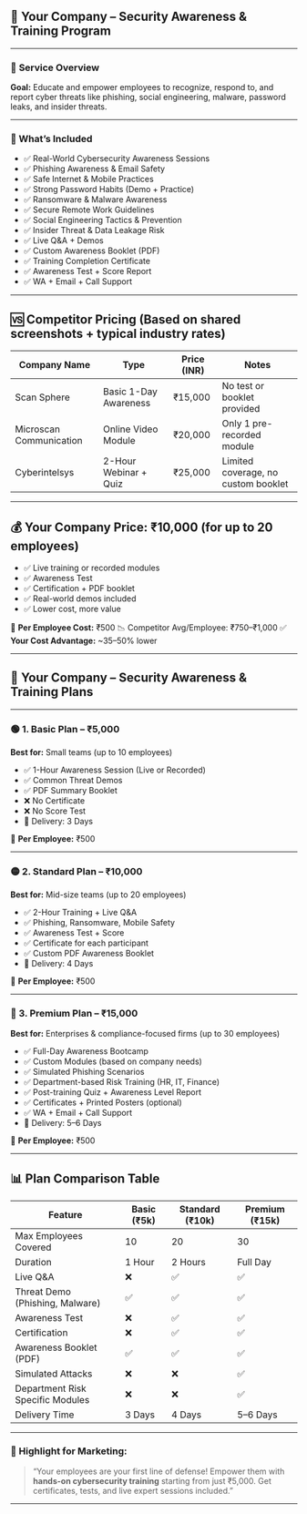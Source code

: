 ## 🧠 **Your Company – Security Awareness & Training Program**

---

### 📌 **Service Overview**

**Goal:** Educate and empower employees to recognize, respond to, and report cyber threats like phishing, social engineering, malware, password leaks, and insider threats.

---

### 🧾 What’s Included

* ✅ Real-World Cybersecurity Awareness Sessions
* ✅ Phishing Awareness & Email Safety
* ✅ Safe Internet & Mobile Practices
* ✅ Strong Password Habits (Demo + Practice)
* ✅ Ransomware & Malware Awareness
* ✅ Secure Remote Work Guidelines
* ✅ Social Engineering Tactics & Prevention
* ✅ Insider Threat & Data Leakage Risk
* ✅ Live Q\&A + Demos
* ✅ Custom Awareness Booklet (PDF)
* ✅ Training Completion Certificate
* ✅ Awareness Test + Score Report
* ✅ WA + Email + Call Support

---

## 🆚 Competitor Pricing (Based on shared screenshots + typical industry rates)

| Company Name            | Type                  | Price (INR) | Notes                               |
| ----------------------- | --------------------- | ----------- | ----------------------------------- |
| Scan Sphere             | Basic 1-Day Awareness | ₹15,000     | No test or booklet provided         |
| Microscan Communication | Online Video Module   | ₹20,000     | Only 1 pre-recorded module          |
| Cyberintelsys           | 2-Hour Webinar + Quiz | ₹25,000     | Limited coverage, no custom booklet |

---

## 💰 **Your Company Price: ₹10,000 (for up to 20 employees)**

* ✅ Live training or recorded modules
* ✅ Awareness Test
* ✅ Certification + PDF booklet
* ✅ Real-world demos included
* ✅ Lower cost, more value

🧾 **Per Employee Cost:** ₹500
📉 Competitor Avg/Employee: ₹750–₹1,000
✅ **Your Cost Advantage:** \~35–50% lower

---

## 💼 Your Company – **Security Awareness & Training Plans**

---

### 🟢 1. Basic Plan – ₹5,000

**Best for:** Small teams (up to 10 employees)

* ✅ 1-Hour Awareness Session (Live or Recorded)
* ✅ Common Threat Demos
* ✅ PDF Summary Booklet
* ❌ No Certificate
* ❌ No Score Test
* 📅 Delivery: 3 Days

🧾 **Per Employee:** ₹500

---

### 🟡 2. Standard Plan – ₹10,000

**Best for:** Mid-size teams (up to 20 employees)

* ✅ 2-Hour Training + Live Q\&A
* ✅ Phishing, Ransomware, Mobile Safety
* ✅ Awareness Test + Score
* ✅ Certificate for each participant
* ✅ Custom PDF Awareness Booklet
* 📅 Delivery: 4 Days

🧾 **Per Employee:** ₹500

---

### 🔴 3. Premium Plan – ₹15,000

**Best for:** Enterprises & compliance-focused firms (up to 30 employees)

* ✅ Full-Day Awareness Bootcamp
* ✅ Custom Modules (based on company needs)
* ✅ Simulated Phishing Scenarios
* ✅ Department-based Risk Training (HR, IT, Finance)
* ✅ Post-training Quiz + Awareness Level Report
* ✅ Certificates + Printed Posters (optional)
* ✅ WA + Email + Call Support
* 📅 Delivery: 5–6 Days

🧾 **Per Employee:** ₹500

---

## 📊 Plan Comparison Table

| Feature                          | Basic (₹5k) | Standard (₹10k) | Premium (₹15k) |
| -------------------------------- | ----------- | --------------- | -------------- |
| Max Employees Covered            | 10          | 20              | 30             |
| Duration                         | 1 Hour      | 2 Hours         | Full Day       |
| Live Q\&A                        | ❌           | ✅               | ✅              |
| Threat Demo (Phishing, Malware)  | ✅           | ✅               | ✅              |
| Awareness Test                   | ❌           | ✅               | ✅              |
| Certification                    | ❌           | ✅               | ✅              |
| Awareness Booklet (PDF)          | ✅           | ✅               | ✅              |
| Simulated Attacks                | ❌           | ❌               | ✅              |
| Department Risk Specific Modules | ❌           | ❌               | ✅              |
| Delivery Time                    | 3 Days      | 4 Days          | 5–6 Days       |

---

### 📣 Highlight for Marketing:

> “Your employees are your first line of defense! Empower them with **hands-on cybersecurity training** starting from just ₹5,000. Get certificates, tests, and live expert sessions included.”

---

